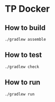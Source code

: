 # TP Docker

## How to build
```shell
./gradlew assemble
```

## How to test
```shell
./gradlew check
```

## How to run
```shell
./gradlew run
```
